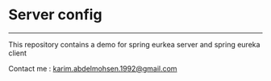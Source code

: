 # Server config
_______________

This repository contains a demo for spring eurkea server and spring eureka client

Contact me : karim.abdelmohsen.1992@gmail.com